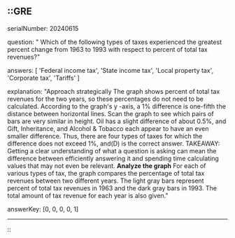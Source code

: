 ::GRE
---

serialNumber: 20240615

question: " Which of the following types of taxes experienced the greatest percent change from 1963 to 1993 with respect to percent of total tax revenues?"

answers: [
  'Federal income tax',
  'State income tax',
  'Local property tax',
  'Corporate tax',
  'Tariffs'
]

explanation: "Approach strategically The graph shows percent of total tax revenues for the two years, so these percentages do not need to be calculated. According to the graph's y -axis, a 1% difference is one-fifth the distance between horizontal lines. Scan the graph to see which pairs of bars are very similar in height. Oil has a slight difference of about 0.5%, and Gift, Inheritance, and Alcohol &amp; Tobacco each appear to have an even smaller difference. Thus, there are four types of taxes for which the difference does not exceed 1%, and(D) is the correct answer. TAKEAWAY: Getting a clear understanding of what a question is asking can mean the difference between efficiently answering it and spending time calculating values that may not even be relevant. <strong>Analyze the graph</strong> For each of various types of tax, the graph compares the percentage of total tax revenues between two different years. The light gray bars represent percent of total tax revenues in 1963 and the dark gray bars in 1993. The total amount of tax revenue for each year is also given."

answerKey: [0, 0, 0, 0, 1]

---
::